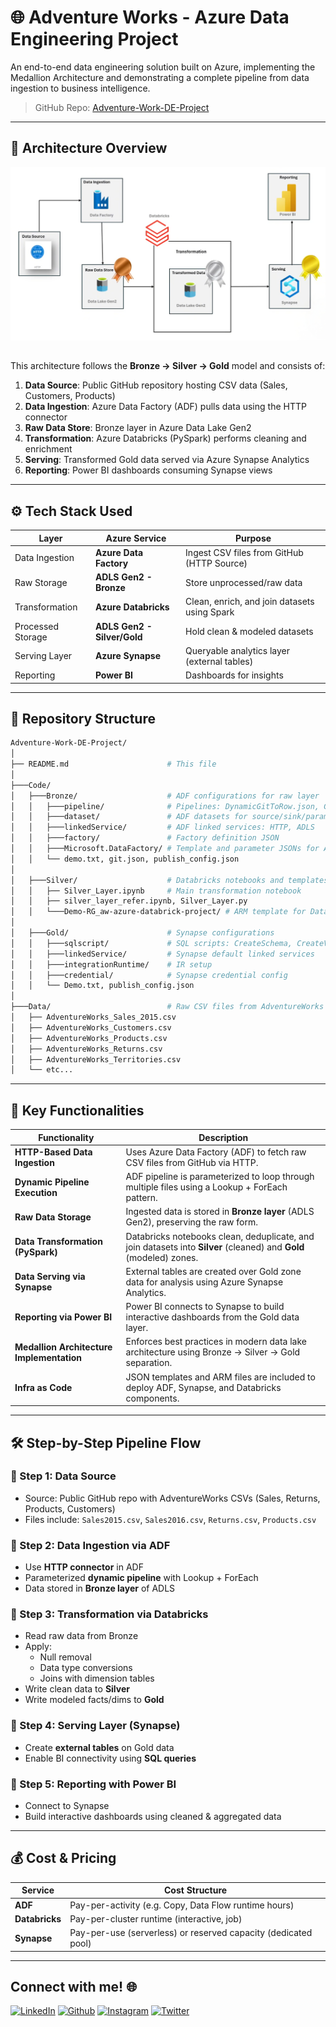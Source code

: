 # 🌐 Adventure Works - Azure Data Engineering Project

An end-to-end data engineering solution built on Azure, implementing the Medallion Architecture and demonstrating a complete pipeline from data ingestion to business intelligence.

> GitHub Repo: [Adventure-Work-DE-Project](https://github.com/abhijeetraj22/Adventure-Work-DE-Project)

---

## 📸 Architecture Overview

<p align="center">
  <img src="Data/Arch.png" alt="Azure Pipeline Architecture" width="600"/>
  <br>
</p>

##
This architecture follows the **Bronze → Silver → Gold** model and consists of:

1. **Data Source**: Public GitHub repository hosting CSV data (Sales, Customers, Products)
2. **Data Ingestion**: Azure Data Factory (ADF) pulls data using the HTTP connector
3. **Raw Data Store**: Bronze layer in Azure Data Lake Gen2
4. **Transformation**: Azure Databricks (PySpark) performs cleaning and enrichment
5. **Serving**: Transformed Gold data served via Azure Synapse Analytics
6. **Reporting**: Power BI dashboards consuming Synapse views

---

## ⚙️ Tech Stack Used

| Layer            | Azure Service          | Purpose                                     |
|------------------|------------------------|---------------------------------------------|
| Data Ingestion   | **Azure Data Factory** | Ingest CSV files from GitHub (HTTP Source) |
| Raw Storage      | **ADLS Gen2 - Bronze** | Store unprocessed/raw data                  |
| Transformation   | **Azure Databricks**   | Clean, enrich, and join datasets using Spark |
| Processed Storage| **ADLS Gen2 - Silver/Gold** | Hold clean & modeled datasets           |
| Serving Layer    | **Azure Synapse**      | Queryable analytics layer (external tables) |
| Reporting        | **Power BI**           | Dashboards for insights                     |

---

## 📁 Repository Structure

```bash
Adventure-Work-DE-Project/
│
├── README.md                      # This file
│
├───Code/
│   ├───Bronze/                    # ADF configurations for raw layer
│   │   ├───pipeline/              # Pipelines: DynamicGitToRow.json, GitToRow.json
│   │   ├───dataset/               # ADF datasets for source/sink/param
│   │   ├───linkedService/         # ADF linked services: HTTP, ADLS
│   │   ├───factory/               # Factory definition JSON
│   │   ├───Microsoft.DataFactory/ # Template and parameter JSONs for ARM deployment
│   │   └── demo.txt, git.json, publish_config.json
│
│   ├───Silver/                    # Databricks notebooks and templates
│   │   ├── Silver_Layer.ipynb     # Main transformation notebook
│   │   ├── silver_layer_refer.ipynb, Silver_Layer.py
│   │   └───Demo-RG_aw-azure-databrick-project/ # ARM template for Databricks
│
│   ├───Gold/                      # Synapse configurations
│   │   ├───sqlscript/             # SQL scripts: CreateSchema, CreateView, ExternalCredential
│   │   ├───linkedService/         # Synapse default linked services
│   │   ├───integrationRuntime/    # IR setup
│   │   ├───credential/            # Synapse credential config
│   │   └── Demo.txt, publish_config.json
│
├───Data/                          # Raw CSV files from AdventureWorks dataset
│   ├── AdventureWorks_Sales_2015.csv
│   ├── AdventureWorks_Customers.csv
│   ├── AdventureWorks_Products.csv
│   ├── AdventureWorks_Returns.csv
│   ├── AdventureWorks_Territories.csv
│   └── etc...
```
---
## 🔧 Key Functionalities

| Functionality                             | Description                                                                                                        |
| ----------------------------------------- | ------------------------------------------------------------------------------------------------------------------ |
| **HTTP-Based Data Ingestion**             | Uses Azure Data Factory (ADF) to fetch raw CSV files from GitHub via HTTP.                                         |
| **Dynamic Pipeline Execution**            | ADF pipeline is parameterized to loop through multiple files using a Lookup + ForEach pattern.                     |
| **Raw Data Storage**                      | Ingested data is stored in **Bronze layer** (ADLS Gen2), preserving the raw form.                                  |
| **Data Transformation (PySpark)**         | Databricks notebooks clean, deduplicate, and join datasets into **Silver** (cleaned) and **Gold** (modeled) zones. |
| **Data Serving via Synapse**              | External tables are created over Gold zone data for analysis using Azure Synapse Analytics.                        |
| **Reporting via Power BI**                | Power BI connects to Synapse to build interactive dashboards from the Gold data layer.                             |
| **Medallion Architecture Implementation** | Enforces best practices in modern data lake architecture using Bronze → Silver → Gold separation.                  |
| **Infra as Code**                         | JSON templates and ARM files are included to deploy ADF, Synapse, and Databricks components.                       |

---

## 🛠️ Step-by-Step Pipeline Flow

### 🔹 Step 1: Data Source
- Source: Public GitHub repo with AdventureWorks CSVs (Sales, Returns, Products, Customers)
- Files include: `Sales2015.csv`, `Sales2016.csv`, `Returns.csv`, `Products.csv`

### 🔹 Step 2: Data Ingestion via ADF
- Use **HTTP connector** in ADF
- Parameterized **dynamic pipeline** with Lookup + ForEach
- Data stored in **Bronze layer** of ADLS

### 🔹 Step 3: Transformation via Databricks
- Read raw data from Bronze
- Apply:
  - Null removal
  - Data type conversions
  - Joins with dimension tables
- Write clean data to **Silver**
- Write modeled facts/dims to **Gold**

### 🔹 Step 4: Serving Layer (Synapse)
- Create **external tables** on Gold data
- Enable BI connectivity using **SQL queries**

### 🔹 Step 5: Reporting with Power BI
- Connect to Synapse
- Build interactive dashboards using cleaned & aggregated data

---
## 💰 Cost & Pricing

| Service        | Cost Structure                                                 |
| -------------- | -------------------------------------------------------------- |
| **ADF**        | Pay-per-activity (e.g. Copy, Data Flow runtime hours)          |
| **Databricks** | Pay-per-cluster runtime (interactive, job)                     |
| **Synapse**    | Pay-per-use (serverless) or reserved capacity (dedicated pool) |


---
## Connect with me! 🌐

[<img target="_blank" src="https://img.icons8.com/bubbles/100/000000/linkedin.png" title="LinkedIn">](https://www.linkedin.com/in/rajabhijeet22/)       [<img target="_blank" src="https://img.icons8.com/bubbles/100/000000/github.png" title="Github">](https://github.com/abhijeetraj22)     [<img target="_blank" src="https://img.icons8.com/bubbles/100/000000/instagram-new.png" title="Instagram">](https://www.instagram.com/abhijeet_raj_/?hl=en) [<img target="_blank" src="https://img.icons8.com/bubbles/100/000000/twitter-circled.png" title="Twitter">](https://twitter.com/abhijeet_raj_/)


